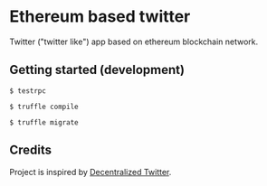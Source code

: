 # Ethereum based twitter

Twitter ("twitter like") app based on ethereum blockchain network.

## Getting started (development)

```
$ testrpc
```

```
$ truffle compile
```

```
$ truffle migrate
```

## Credits

Project is inspired by [Decentralized Twitter](https://github.com/yep/eth-tweet).